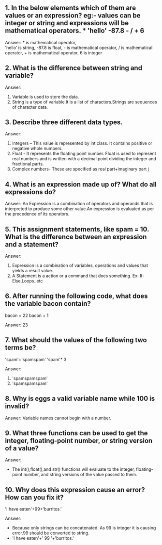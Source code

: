 ## 1. In the below elements which of them are values or an expression? eg:- values can be integer or string and expressions will be mathematical operators. * 'hello' -87.8 - / + 6

Answer: * is mathematical operator,  
        'hello' is string, 
        -87.8 is float, 
        - is mathematical operator, 
        / is mathematical operator, 
        + is mathematical operator, 
        6 is integer


## 2. What is the difference between string and variable?

Answer:
1. Variable is used to store the data.
2. String is a type of variable.It is a list of characters.Strings are sequences of character data.


## 3. Describe three different data types.

Answer:
1. Integers – This value is represented by int class. It contains positive or negative whole numbers.
2. Float    - It represents the floating point number. Float is used to represent real numbers and is written with a decimal point dividing the integer and fractional parts.
3. Complex numbers- These are specified as real part+imaginary part j

## 4. What is an expression made up of? What do all expressions do?

Answer:
An Expression is a combination of operators and operands that is interpreted to produce some other value.An expression is evaluated as per the precedence of its operators.

## 5. This assignment statements, like spam = 10. What is the difference between an expression and a statement?

Answer:
1. Expression is a combination of variables, operations and values that yields a result value.
2. A Statement is a action or a command that does something. Ex: If-Else,Loops..etc

## 6. After running the following code, what does the variable bacon contain?
bacon = 22
bacon + 1

Answer: 23

## 7. What should the values of the following two terms be?
'spam'+'spamspam'
'spam'* 3

Answer:
1. 'spamspamspam'
2. 'spamspamspam'

## 8. Why is eggs a valid variable name while 100 is invalid?

Answer: Variable names cannot begin with a number.


## 9. What three functions can be used to get the integer, floating-point number, or string version of a value?

Answer: 
* The int(),float(),and str() functions will evaluate to the integer, floating-point number, and string versions of the value passed to them.

## 10. Why does this expression cause an error? How can you fix it?
'I have eaten'+99+'burritos.'

Answer: 
* Because only strings can be concatenated. As 99 is integer it is causing error.99 should be converted to string.
* 'I have eaten'+' 99 '+'burritos.'
